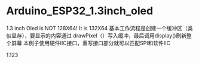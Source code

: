 # Arduino_ESP32_1.3inch_oled
 1.3 inch Oled is NOT 128X64! It is 132X64
 基本工作流程是创建一个缓冲区（类似显存），要显示的内容通过 drawPixel（）写入缓冲，最后调用display()刷新整个屏幕
 本例子使用硬件IIC接口，重写接口部分就可以匹配SPI和软件IIC

1.123
 